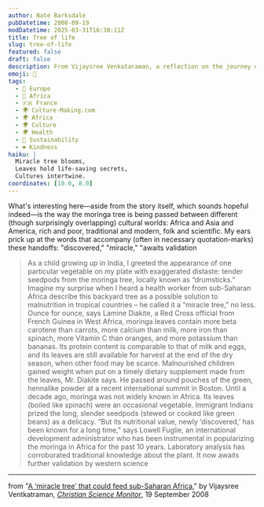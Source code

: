 ```yaml
---
author: Nate Barksdale
pubDatetime: 2008-09-19
modDatetime: 2025-03-31T16:30:11Z
title: Tree of life
slug: tree-of-life
featured: false
draft: false
description: From Vijaysree Venkataraman, a reflection on the journey of the moringa tree and its potential in addressing malnutrition across cultures.
emoji: 🌳
tags:
  - 🍷 Europe
  - 🦁 Africa
  - 🇫🇷 France
  - 🌍 Culture-Making.com
  - 🌍 Africa
  - 🌍 Culture
  - 🌍 Health
  - 🌱 Sustainability
  - ❤️ Kindness
haiku: |
  Miracle tree blooms,  
  Leaves hold life-saving secrets,  
  Cultures intertwine.
coordinates: [10.0, 8.0]
---
```


What's interesting here—aside from the story itself, which sounds hopeful indeed—is the way the moringa tree is being passed between different (though surprisingly overlapping) cultural worlds: Africa and Asia and America, rich and poor, traditional and modern, folk and scientific. My ears prick up at the words that accompany (often in necessary quotation-marks) these handoffs: "discovered," "miracle," "awaits validation

> As a child growing up in India, I greeted the appearance of one particular vegetable on my plate with exaggerated distaste: tender seedpods from the moringa tree, locally known as “drumsticks.” Imagine my surprise when I heard a health worker from sub-Saharan Africa describe this backyard tree as a possible solution to malnutrition in tropical countries – he called it a “miracle tree,” no less. Ounce for ounce, says Lamine Diakite, a Red Cross official from French Guinea in West Africa, moringa leaves contain more beta carotene than carrots, more calcium than milk, more iron than spinach, more Vitamin C than oranges, and more potassium than bananas. Its protein content is comparable to that of milk and eggs, and its leaves are still available for harvest at the end of the dry season, when other food may be scarce. Malnourished children gained weight when put on a timely dietary supplement made from the leaves, Mr. Diakite says. He passed around pouches of the green, hennalike powder at a recent international summit in Boston. Until a decade ago, moringa was not widely known in Africa. Its leaves (boiled like spinach) were an occasional vegetable. Immigrant Indians prized the long, slender seedpods (stewed or cooked like green beans) as a delicacy. “But its nutritional value, newly ‘discovered,’ has been known for a long time,” says Lowell Fuglie, an international development administrator who has been instrumental in popularizing the moringa in Africa for the past 10 years. Laboratory analysis has corroborated traditional knowledge about the plant. It now awaits further validation by western science

---

from "[A ‘miracle tree’ that could feed sub-Saharan Africa](http://web.archive.org/web/20090522112451/http://features.csmonitor.com:80/environment/2008/09/19/a-%E2%80%98miracle-tree%E2%80%99-that-could-feed-sub-saharan-africa/)," by Vijaysree Ventkatraman, [_Christian Science Monitor_](http://web.archive.org/web/20090522112451/http://features.csmonitor.com:80/environment/2008/09/19/a-%E2%80%98miracle-tree%E2%80%99-that-could-feed-sub-saharan-africa/), 19 September 2008
